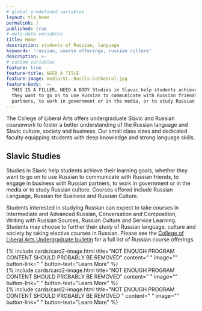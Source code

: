 ```yaml
---
# global predefined variables
layout: tla_home
permalink: /
published: true
# meta-data variables
title: Home
description: students of Russian, language
keywords: 'russian, course offerings, russian culture'
description: >-
# custom variables
feature: true
feature-title: NEED A TITLE
feature-image: media/St.-Basils-Cathedral.jpg
feature-body:  >-
  THIS IS A FILLER, NEED A BODY Studies in Slavic help students achieve their learning goals, whether
  they want to go on to use Russian to communicate with Russian friends, to engage in business with Russian
  partners, to work in government or in the media, or to study Russian culture.    
---
```

The College of Liberal Arts offers undergraduate Slavic and Russian coursework to foster a better understanding of the Russian language and Slavic culture, society and business. Our small class sizes and dedicated faculty equipping students with deep knowledge and strong language skills.

## Slavic Studies
Studies in Slavic help students achieve their learning goals, whether they want to go on to use Russian to communicate with Russian friends, to engage in business with Russian partners, to work in government or in the media or to study Russian culture. Courses offered include Russian Language, Russian for Business and Russian Culture.

Students interested in studying Russian can expect to take courses in Intermediate and Advanced Russian, Conversation and Composition, Writing with Russian Sources, Russian Culture and Service Learning. Students may choose to further their study of Russian language, culture and society by taking elective courses in Russian. Please see the  [College of Liberal Arts Undergraduate bulletin](http://bulletin.temple.edu/undergraduate/courses/rus/) for a full list of Russian course offerings.

<div class="row row-wide">
  <div class="col m12 l4">{% include cards/card2-image.html
    title="NOT ENOUGH PROGRAM CONTENT SHOULD PROBABLY BE REMOVED"
    content=" "
    image=""
    button-link=" "
    button-text="Learn More" %}
  </div>
  <div class="row row-wide">
    <div class="col m12 l4">{% include cards/card2-image.html
      title="NOT ENOUGH PROGRAM CONTENT SHOULD PROBABLY BE REMOVED"
      content=" "
      image=""
      button-link=" "
      button-text="Learn More" %}
    </div>
    <div class="row row-wide">
      <div class="col m12 l4">{% include cards/card2-image.html
        title="NOT ENOUGH PROGRAM CONTENT SHOULD PROBABLY BE REMOVED "
        content=" "
        image=""
        button-link=" "
        button-text="Learn More" %}
      </div>
</div>
